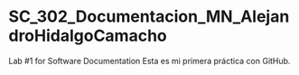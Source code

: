 # SC_302_Documentacion_MN_AlejandroHidalgoCamacho
Lab #1 for Software Documentation
Esta es mi primera práctica con GitHub.
